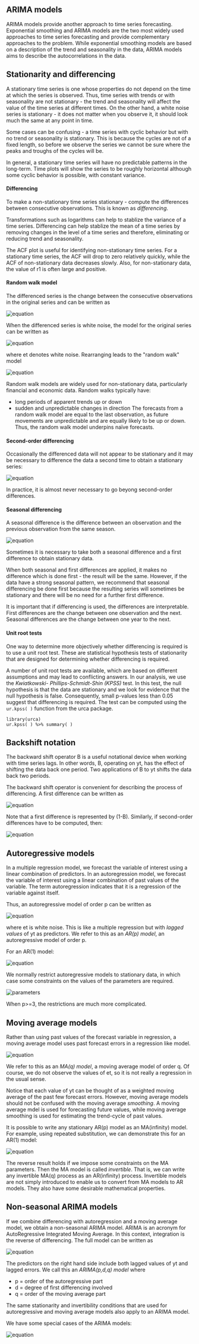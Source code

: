 ## ARIMA models
ARIMA models provide another approach to time series forecasting. Exponential smoothing and ARIMA models are the two most widely used approaches to time series
forecasting and provide complementary approaches to the problem. While exponential smoothing models are based on a description of the trend and seasonality
in the data, ARIMA models aims to describe the autocorrelations in the data.
## Stationarity and differencing
A stationary time series is one whose properties do not depend on the time at which the series is observed. Thus, time series with trends or with seasonality are not
stationary - the trend and seasonality will affect the value of the time series at different times. On the other hand, a white noise series is stationary - it does
not matter when you observe it, it should look much the same at any point in time.

Some cases can be confusing - a time series with cyclic behavior but with no trend or seasonality is stationary. This is because the cycles are not of a fixed
length, so before we observe the series we cannot be sure where the peaks and troughs of the cycles will be.

In general, a stationary time series will have no predictable patterns in the long-term. Time plots will show the series to be roughly horizontal although some
cyclic behavior is possible, with constant variance.
#### Differencing
To make a non-stationary time series stationary - compute the differences between consecutive observations. This is known as *differencing*.

Transformations such as logarithms can help to stablize the variance of a time series. Differencing can help stablize the mean of a time series by removing changes
in the level of a time series and therefore, eliminating or reducing trend and seasonality.

The ACF plot is useful for identifying non-stationary time series. For a stationary time series, the ACF will drop to zero relatively quickly, while the ACF of
non-stationary data decreases slowly. Also, for non-stationary data, the value of r1 is often large and positive.
#### Random walk model
The differenced series is the change between the consecutive observations in the original series and can be written as

![equation](https://github.com/gpadolina/TimeSeries-notes/blob/master/TimeSeries/Equations/Difference%20series.png)

When the differenced series is white noise, the model for the original series can be written as

![equation](https://github.com/gpadolina/TimeSeries-notes/blob/master/TimeSeries/Equations/White%20noise%20difference%20series.png)

where et denotes white noise. Rearranging leads to the "random walk" model

![equation](https://github.com/gpadolina/TimeSeries-notes/blob/master/TimeSeries/Equations/Random%20walk%20model.png)

Random walk models are widely used for non-stationary data, particularly financial and economic data. Random walks typically have:
* long periods of apparent trends up or down
* sudden and unpredictable changes in direction
The forecasts from a random walk model are equal to the last observation, as future movements are unpredictable and are equally likely to be up or down. Thus, the
random walk model underpins naïve forecasts.
#### Second-order differencing
Occasionally the differenced data will not appear to be stationary and it may be necessary to difference the data a second time to obtain a stationary series:

![equation](https://github.com/gpadolina/TimeSeries-notes/blob/master/TimeSeries/Equations/Second-order%20differencing.png)

In practice, it is almost never necessary to go beyong second-order differences.
#### Seasonal differencing
A seasonal difference is the difference between an observation and the previous observation from the same season.

![equation](https://github.com/gpadolina/TimeSeries-notes/blob/master/TimeSeries/Equations/Seasonal%20differencing.png)

Sometimes it is necessary to take both a seasonal difference and a first difference to obtain stationary data.

When both seasonal and first differences are applied, it makes no difference which is done first - the result will be the same. However, if the data have a strong
seasonal pattern, we recommend that seasonal differencing be done first because the resulting series will sometimes be stationary and there will be no need for a
further first difference.

It is important that if differencing is used, the differences are interpretable. First differences are the change between one observation and the next. Seasonal
differences are the change between one year to the next.
#### Unit root tests
One way to determine more objectively whether differencing is required is to use a unit root test. These are statistical hypothesis tests of stationarity that are
designed for determining whether differencing is required.

A number of unit root tests are available, which are based on different assumptions and may lead to conflicting answers. In our analysis, we use the *Kwiatkowski-
Phillips-Schmidt-Shin (KPSS)* test. In this test, the null hypothesis is that the data are stationary and we look for evidence that the null hypothesis is false.
Consequently, small p-values less than 0.05 suggest that differencing is required. The test can be computed using the ```ur.kpss( )``` function from the urca package.
```
library(urca)
ur.kpss( ) %>% summary( )
```
## Backshift notation
The backward shift operator B is a useful notational device when working with time series lags. In other words, B, operating on yt, has the effect of shifting the data
back one period. Two applications of B to yt shifts the data back two periods.

The backward shift operator is convenient for describing the process of differencing. A first difference can be written as

![equation](https://github.com/gpadolina/TimeSeries-notes/blob/master/TimeSeries/Equations/First%20difference%20backward%20shift.png)

Note that a first difference is represented by (1-B). Similarly, if second-order differences have to be computed, then:

![equation](https://github.com/gpadolina/TimeSeries-notes/blob/master/TimeSeries/Equations/Second-order%20differences.png)

## Autoregressive models
In a multiple regression model, we forecast the variable of interest using a linear combination of predictors. In an autoregression model, we forecast the variable of
interest using a linear combination of past values of the variable. The term autoregression indicates that it is a regression of the variable against itself.

Thus, an autoregressive model of order p can be written as

![equation](https://github.com/gpadolina/TimeSeries-notes/blob/master/TimeSeries/Equations/Autoregressive%20model.png)

where et is white noise. This is like a multiple regression but with *lagged values* of yt as predictors. We refer to this as an *AR(p) model*, an autoregressive
model of order p.

For an AR(1) model:

![equation](https://github.com/gpadolina/TimeSeries-notes/blob/master/TimeSeries/Equations/AR(1)%20model.png)

We normally restrict autoregressive models to stationary data, in which case some constraints on the values of the parameters are required.

![parameters](https://github.com/gpadolina/TimeSeries-notes/blob/master/TimeSeries/Equations/AR%20parameters.png)

When p>=3, the restrictions are much more complicated.

## Moving average models
Rather than using past values of the forecast variable in regression, a moving average model uses past forecast errors in a regression like model.

![equation](https://github.com/gpadolina/TimeSeries-notes/blob/master/TimeSeries/Equations/Moving%20average%20model.png)

We refer to this as an *MA(q) model*, a moving average model of order q. Of course, we do not observe the values of et, so it is not really a regression in
the usual sense.

Notice that each value of yt can be thought of as a weighted moving average of the past few forecast errors. However, moving average models should not be
confused with the moving average *smoothing*. A moving average mdel is used for forecasting future values, while moving average smoothing is used for
estimating the trend-cycle of past values.

It is possible to write any stationary AR(p) model as an MA(infinity) model. For example, using repeated substitution, we can demonstrate this for an AR(1) model:

![equation](https://github.com/gpadolina/TimeSeries-notes/blob/master/TimeSeries/Equations/AR(1)%20model%20repeated%20substitution.png)

The reverse result holds if we impose some constraints on the MA parameters. Then the MA model is called *invertible*. That is, we can write any invertible MA(q)
process as an AR(infinity) process. Invertible models are not simply introduced to enable us to convert from MA models to AR models. They also have some desirable
mathematical properties.

## Non-seasonal ARIMA models
If we combine differencing with autoregression and a moving average model, we obtain a non-seasonal ARIMA model. ARIMA is an acronym for AutoRegressive Integrated
Moving Average. In this context, integration is the reverse of differencing. The full model can be written as

![equation](https://github.com/gpadolina/TimeSeries-notes/blob/master/TimeSeries/Equations/Non-seasonal%20ARIMA%20model.png)

The predictors on the right hand side include both lagged values of yt and lagged errors. We call this an *ARIMA(p,d,q) model* where
* p = order of the autoregressive part
* d = degree of first differencing involved
* q = order of the moving average part

The same stationarity and invertibility conditions that are used for autoregressive and moving average models also apply to an ARIMA model.

We have some special cases of the ARIMA models:

![equation](https://github.com/gpadolina/TimeSeries-notes/blob/master/TimeSeries/Equations/Special%20cases%20of%20ARIMA.png)
